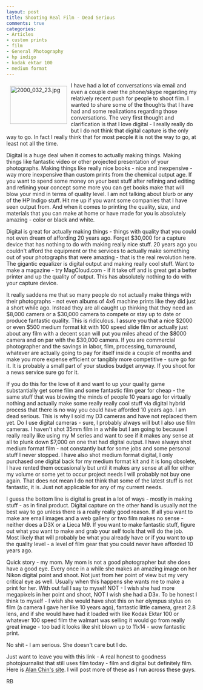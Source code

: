 ```yaml
---
layout: post
title: Shooting Real Film - Dead Serious
comments: true
categories:
- Articles
- custom prints
- film
- General Photography
- hp indigo
- kodak ektar 100
- medium format
---
```

<a rel="lightbox" href="/wp-content/uploads/2009/10/2000_032_23.jpg"><img title="2000_032_23.jpg" src="/wp-content/uploads/2009/10/.thumbs/.2000_032_23.jpg" border="0" alt="2000_032_23.jpg" hspace="10" vspace="10" width="150" height="100" align="left" /></a>I have had a lot of conversations via email and even a couple over the phone/skype regarding my relatively recent push for people to shoot film. I wanted to share some of the thoughts that I have had and some realizations regarding those conversations. The very first thought and clarification is that I love digital - I really really do but I do not think that digital capture is the only way to go. In fact I really think that for most people it is not the way to go, at least not all the time.

Digital is a huge deal when it comes to actually making things. Making things like fantastic video or other projected presentation of your photographs. Making things like really nice books - nice and inexpensive - way more inexpensive than custom prints from the chemical output age. If you want to spend some money on your best stuff after refining and editing and refining your concept some more you can get books make that will blow your mind in terms of quality level. I am not talking about blurb or any of the HP Indigo stuff. Hit me up if you want some companies that I have seen output from. And when it comes to printing the quality, size, and materials that you can make at home or have made for you is absolutely amazing - color or black and white.

Digital is great for actually making things - things with quality that you could not even dream of affording 20 years ago. Forget $30,000 for a capture device that has nothing to do with making really nice stuff. 20 years ago you couldn't afford the equipment or the services to actually make something out of your photographs that were amazing - that is the real revolution here. The gigantic equalizer is digital output and making really cool stuff. Want to make a magazine - try MagCloud.com - if it take off and is great get a better printer and up the quality of output. This has absolutely nothing to do with your capture device.

It really saddens me that so many people do not actually make things with their photographs - not even albums of 4x6 machine prints like they did just a short while ago. Instead they are all caught up thinking that they need an $8,000 camera or a $30,000 camera to compete or stay up to date or produce fantastic quality. This is ridiculous. I assure you that a nice $2000 or even $500 medium format kit with 100 speed slide film or actually just about any film with a decent scan will put you miles ahead of the $8000 camera and on par with the $30,000 camera. If you are commercial photographer and the savings in labor, film, processing, turnaround, whatever are actually going to pay for itself inside a couple of months and make you more expense efficient or tangibly more competitive - sure go for it. It is probably a small part of your studios budget anyway. If you shoot for a news service sure go for it.

If you do this for the love of it and want to up your quality game substantially get some film and some fantastic film gear for cheap - the same stuff that was blowing the minds of people 10 years ago for virtually nothing and actually make some really really cool stuff via digital hybrid process that there is no way you could have afforded 10 years ago. I am dead serious. This is why I sold my D3 cameras and have not replaced them yet. Do I use digital cameras - sure, I probably always will but I also use film cameras. I haven't shot 35mm film in a while but I am going to because I really really like using my M series and want to see if it makes any sense at all to plunk down $7,000 on one that had digital output. I have always shot medium format film - not constantly but for some jobs and some personal stuff I never stopped. I have also shot medium format digital, I only purchased one digital back for my medium format kit and it is long obsolete, I have rented them occasionally but until it makes any sense at all for either my volume or some yet to occur project needs I will probably not buy one again. That does not mean I do not think that some of the latest stuff is not fantastic, it is. Just not applicable for any of my current needs.

I guess the bottom line is digital is great in a lot of ways - mostly in making stuff - as in final product. Digital capture on the other hand is usually not the best way to go unless there is a really really good reason. If all you want to make are email images and a web gallery or two film makes no sense - neither does a D3X or a Lieca M9. If you want to make fantastic stuff, figure out what you want to make and grab your self tools that will do the job. Most likely that will probably be what you already have or if you want to up the quality level - a level of film gear that you could never have afforded 10 years ago.

Quick story - my mom. My mom is not a good photographer but she does have a good eye. Every once in a while she makes an amazing image on her Nikon digital point and shoot. Not just from her point of view but my very critical eye as well. Usually when this happens she wants me to make a print for her. With out fail I say to myself NOT - I wish she had more megapixels in her point and shoot, NOT I wish she had a D3x. To be honest I think to myself - I wish she would have shot this on her olympus stylus on film (a camera I gave her like 10 years ago), fantastic little camera, great 2.8 lens, and if she would have had it loaded with like Kodak Ektar 100 or whatever 100 speed film the walmart was selling it would go from really great image - too bad it looks like shit blown up to 11x14 - wow fantastic print.

No shit - I am serious. She doesn't care but I do.

Just want to leave you with this link - A real honest to goodness photojournalist that still uses film today - film and digital but definitely film. Here is <a href="http://www.alanschin.com/projects.html">Alan Chin's site</a>. I will post more of these as I run across these guys.

RB
